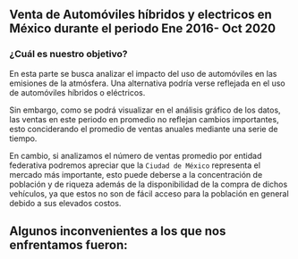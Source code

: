 ## Venta de Automóviles híbridos y electricos en México durante el periodo Ene 2016- Oct 2020

### ¿Cuál es nuestro objetivo?
En esta parte se busca analizar el impacto del uso de automóviles en las emisiones de la atmósfera. Una alternativa podría verse reflejada en el uso de automóviles híbridos o eléctricos.

Sin embargo, como se podrá visualizar en el análisis gráfico de los datos, las ventas en este periodo en promedio no reflejan cambios importantes, esto conciderando el promedio 
de ventas anuales mediante una serie de tiempo.

En cambio, si analizamos el número de ventas promedio por entidad federativa podremos apreciar que la ```Ciudad de México``` representa el mercado más importante, esto puede deberse
a la concentración de población y de riqueza además de la disponibilidad de la compra de dichos vehículos, ya que estos no son de fácil acceso para la población en general debido a 
sus elevados costos.

## Algunos inconvenientes a los que nos enfrentamos fueron:
